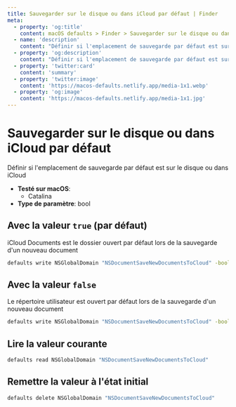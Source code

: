 ```yaml
---
title: Sauvegarder sur le disque ou dans iCloud par défaut | Finder
meta:
  - property: 'og:title'
    content: macOS defaults > Finder > Sauvegarder sur le disque ou dans iCloud par défaut
  - name: 'description'
    content: "Définir si l'emplacement de sauvegarde par défaut est sur le disque ou dans iCloud"
  - property: 'og:description'
    content: "Définir si l'emplacement de sauvegarde par défaut est sur le disque ou dans iCloud"
  - property: 'twitter:card'
    content: 'summary'
  - property: 'twitter:image'
    content: 'https://macos-defaults.netlify.app/media-1x1.webp'
  - property: 'og:image'
    content: 'https://macos-defaults.netlify.app/media-1x1.jpg'
---
```


# Sauvegarder sur le disque ou dans iCloud par défaut

Définir si l'emplacement de sauvegarde par défaut est sur le disque ou dans iCloud

<!-- break lists -->

- **Testé sur macOS**:
  - Catalina
- **Type de paramètre**: bool

## Avec la valeur `true` (par défaut)

iCloud Documents est le dossier ouvert par défaut lors de la sauvegarde d'un nouveau document

```bash
defaults write NSGlobalDomain "NSDocumentSaveNewDocumentsToCloud" -bool "true"
```

## Avec la valeur `false`

Le répertoire utilisateur est ouvert par défaut lors de la sauvegarde d'un nouveau document

```bash
defaults write NSGlobalDomain "NSDocumentSaveNewDocumentsToCloud" -bool "false"
```

## Lire la valeur courante

```bash
defaults read NSGlobalDomain "NSDocumentSaveNewDocumentsToCloud"
```

## Remettre la valeur à l'état initial

```bash
defaults delete NSGlobalDomain "NSDocumentSaveNewDocumentsToCloud"
```
